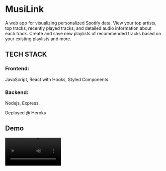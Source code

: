 # MusiLink

A web app for visualizing personalized Spotify data. View your top artists, top tracks, recently played tracks, and detailed audio information about each track. Create and save new playlists of recommended tracks based on your existing playlists and more.

## TECH STACK

### Frontend: 
JavaScript, React with Hooks, Styled Components
### Backend: 
Nodejs, Express.

Deployed @ Heroku

## Demo

<video src='./client/public/Login.mov' width=180/>